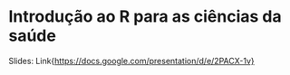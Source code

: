 # Introdução ao R para as ciências da saúde
Slides: Link{https://docs.google.com/presentation/d/e/2PACX-1v}
